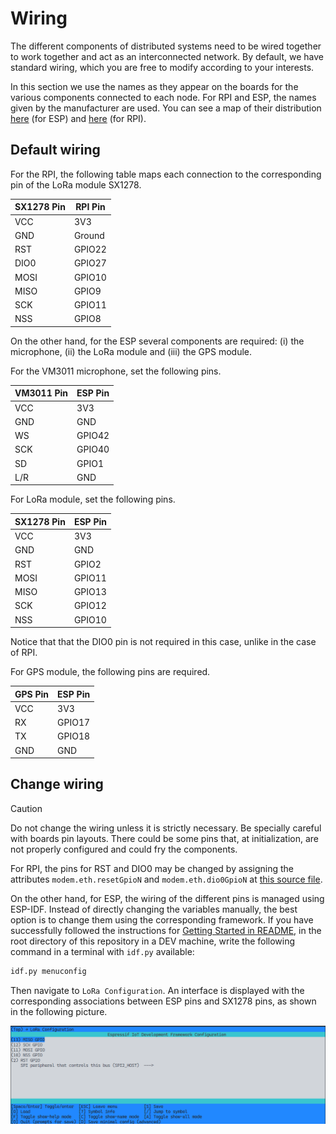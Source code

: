 # Wiring

The different components of distributed systems need to be wired together to 
work together and act as an interconnected network. By default, we have standard
wiring, which you are free to modify according to your interests.

In this section we use the names as they appear on the boards for the various 
components connected to each node. For RPI and ESP, the names given by the 
manufacturer are used. You can see a map of their distribution
[here](https://docs.espressif.com/projects/esp-idf/en/latest/esp32s3/hw-reference/esp32s3/user-guide-devkitc-1-v1.0.html#header-block) 
(for ESP) and [here](https://www.raspberrypi.com/documentation/computers/raspberry-pi.html) 
(for RPI).

## Default wiring

For the RPI, the following table maps each connection to the
corresponding pin of the LoRa module SX1278. 

| SX1278 Pin | RPI Pin |
|------------|---------|
| VCC        | 3V3     |
| GND        | Ground  |
| RST        | GPIO22  |
| DIO0       | GPIO27  |
| MOSI       | GPIO10  |
| MISO       | GPIO9   |
| SCK        | GPIO11  |
| NSS        | GPIO8   |

On the other hand, for the ESP several components are required: (i) 
the microphone, (ii) the LoRa module and (iii) the GPS module. 

For the VM3011 microphone, set the following pins.

| VM3011 Pin | ESP Pin |
|------------|---------|
| VCC        | 3V3     |
| GND        | GND     |
| WS         | GPIO42  |
| SCK        | GPIO40  |
| SD         | GPIO1   |
| L/R        | GND     |

For LoRa module, set the following pins.

| SX1278 Pin | ESP Pin |
|------------|---------|
| VCC        | 3V3     |
| GND        | GND     |
| RST        | GPIO2   |
| MOSI       | GPIO11  |
| MISO       | GPIO13  |
| SCK        | GPIO12  |
| NSS        | GPIO10  |

Notice that that the DIO0 pin is not required in this case, unlike in the case
of RPI. 

For GPS module, the following pins are required.

| GPS Pin | ESP Pin |
|---------|---------|
| VCC     | 3V3     |
| RX      | GPIO17  |
| TX      | GPIO18  |
| GND     | GND     |

## Change wiring

> [!CAUTION] 
> Do not change the wiring unless it is strictly necessary. Be specially
> careful with boards pin layouts. There could be some pins that, at
> initialization, are not properly configured and could fry the components.

For RPI, the pins for RST and DIO0 may be changed by assigning the
attributes `modem.eth.resetGpioN` and `modem.eth.dio0GpioN` at [this source file](../src/rpi/main.c). 

On the other hand, for ESP, the wiring of the different pins is managed using
ESP-IDF. Instead of directly changing the variables manually, the best option
is to change them using the corresponding framework. If you have successfully
followed the instructions for [Getting Started in README](../README.md#getting-started),
in the root directory of this repository in a DEV machine, write 
the following command in a terminal with `idf.py` available:

```sh
idf.py menuconfig
```

Then navigate to `LoRa Configuration`. An interface is displayed with 
the corresponding associations between ESP pins and SX1278 pins, as shown
in the following picture.

![Screenshot of LoRa Configuration layout](../assets/lora_menuconfig.png)
